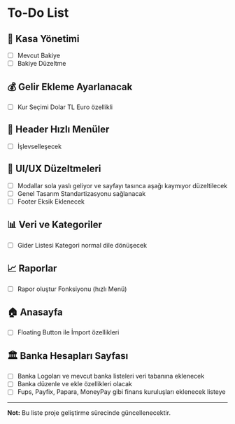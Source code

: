 # To-Do List

## 🏦 Kasa Yönetimi
- [ ] Mevcut Bakiye
- [ ] Bakiye Düzeltme

## 💰 Gelir Ekleme Ayarlanacak
- [ ] Kur Seçimi Dolar TL Euro özellikli

## 🚀 Header Hızlı Menüler
- [ ] İşlevselleşecek

## 🎨 UI/UX Düzeltmeleri
- [ ] Modallar sola yaslı geliyor ve sayfayı tasınca aşağı kaymıyor düzeltilecek
- [ ] Genel Tasarım Standartizasyonu sağlanacak
- [ ] Footer Eksik Eklenecek

## 📊 Veri ve Kategoriler
- [ ] Gider Listesi Kategori normal dile dönüşecek

## 📈 Raporlar
- [ ] Rapor oluştur Fonksiyonu (hızlı Menü)

## 🏠 Anasayfa
- [ ] Floating Button ile İmport özellikleri

## 🏛️ Banka Hesapları Sayfası
- [ ] Banka Logoları ve mevcut banka listeleri veri tabanına eklenecek
- [ ] Banka düzenle ve ekle özellikleri olacak
- [ ] Fups, Payfix, Papara, MoneyPay gibi finans kuruluşları eklenecek listeye

---

**Not:** Bu liste proje geliştirme sürecinde güncellenecektir. 